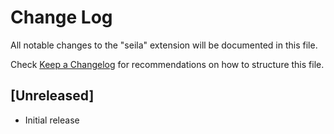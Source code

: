 # Change Log

All notable changes to the "seila" extension will be documented in this file.

Check [Keep a Changelog](http://keepachangelog.com/) for recommendations on how to structure this file.

## [Unreleased]

- Initial release
